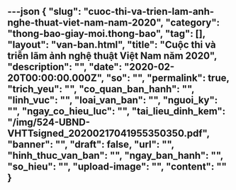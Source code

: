 ---json
{
    "slug": "cuoc-thi-va-trien-lam-anh-nghe-thuat-viet-nam-nam-2020",
    "category": "thong-bao-giay-moi.thong-bao",
    "tag": [],
    "layout": "van-ban.html",
    "title": "Cuộc thi và triễn lãm ảnh nghệ thuật Việt Nam năm 2020",
    "description": "",
    "date": "2020-02-20T00:00:00.000Z",
    "so": "",
    "permalink": true,
    "trich_yeu": "",
    "co_quan_ban_hanh": "",
    "linh_vuc": "",
    "loai_van_ban": "",
    "nguoi_ky": "",
    "ngay_co_hieu_luc": "",
    "tai_lieu_dinh_kem": "/img/524-UBND-VHTTsigned_20200217041955350350.pdf",
    "banner": "",
    "draft": false,
    "url": "",
    "hinh_thuc_van_ban": "",
    "ngay_ban_hanh": "",
    "so_hieu": "",
    "upload-image": "",
    "__content__": ""
}
---
